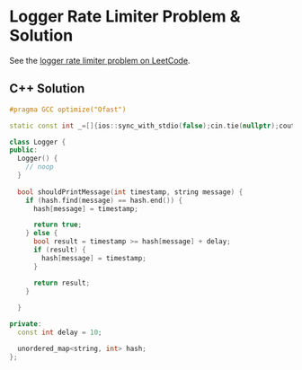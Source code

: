 # Logger Rate Limiter Problem & Solution

See the [logger rate limiter problem on LeetCode](https://leetcode.com/problems/logger-rate-limiter).

## C++ Solution

```cpp
#pragma GCC optimize("Ofast")

static const int _=[]{ios::sync_with_stdio(false);cin.tie(nullptr);cout.tie(nullptr);return 0;}();

class Logger {
public:
  Logger() {
    // noop
  }
    
  bool shouldPrintMessage(int timestamp, string message) {
    if (hash.find(message) == hash.end()) {
      hash[message] = timestamp;

      return true;
    } else {
      bool result = timestamp >= hash[message] + delay;
      if (result) {
        hash[message] = timestamp;
      }

      return result;
    }
    
  }

private:
  const int delay = 10;

  unordered_map<string, int> hash;  
};
```
